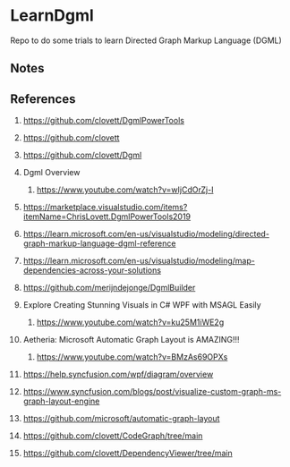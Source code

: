 # LearnDgml
Repo to do some trials to learn Directed Graph Markup Language (DGML)

## Notes

## References

1. https://github.com/clovett/DgmlPowerTools

2. https://github.com/clovett

3. https://github.com/clovett/Dgml

4. Dgml Overview 

   1. https://www.youtube.com/watch?v=wIjCdOrZj-I

5. https://marketplace.visualstudio.com/items?itemName=ChrisLovett.DgmlPowerTools2019

6. https://learn.microsoft.com/en-us/visualstudio/modeling/directed-graph-markup-language-dgml-reference

7. https://learn.microsoft.com/en-us/visualstudio/modeling/map-dependencies-across-your-solutions

8. https://github.com/merijndejonge/DgmlBuilder

9. Explore Creating Stunning Visuals in C# WPF with MSAGL Easily
   1.  https://www.youtube.com/watch?v=ku25M1iWE2g

10. Aetheria: Microsoft Automatic Graph Layout is AMAZING!!!
    1.  https://www.youtube.com/watch?v=BMzAs69OPXs

11. https://help.syncfusion.com/wpf/diagram/overview

12. https://www.syncfusion.com/blogs/post/visualize-custom-graph-ms-graph-layout-engine

13. https://github.com/microsoft/automatic-graph-layout

14. https://github.com/clovett/CodeGraph/tree/main

15. https://github.com/clovett/DependencyViewer/tree/main